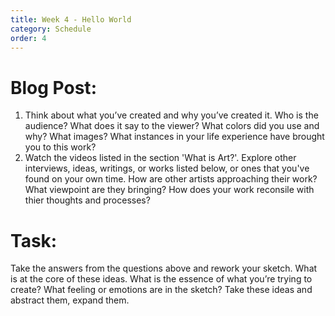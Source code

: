 ```yaml
---
title: Week 4 - Hello World
category: Schedule
order: 4
---
```


# Blog Post:

1. Think about what you’ve created and why you’ve created it. Who is the audience? What does it say to the viewer? What colors did you use and why? What images? What instances in your life experience have brought you to this work? 
2. Watch the videos listed in the section 'What is Art?'. Explore other interviews, ideas, writings, or works listed below, or ones that you've found on your own time. How are other artists approaching their work? What viewpoint are they bringing? How does your work reconsile with thier thoughts and processes?


# Task: 
Take the answers from the questions above and rework your sketch. What is at the core of these ideas. What is the essence of what you’re trying to create? What feeling or emotions are in the sketch? Take these ideas and abstract them, expand them.



